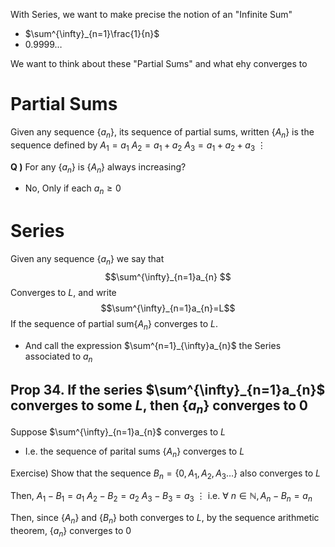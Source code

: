 With Series, we want to make precise the notion of an "Infinite Sum"
- $\sum^{\infty}_{n=1}\frac{1}{n}$
- $0.9999\dots$

We want to think about these "Partial Sums" and what ehy converges to

# Partial Sums
Given any sequence $\{a_{n}\}$, its sequence of partial sums, written $\{A_{n}\}$ is the sequence defined by
$A_{1}=a_{1}$
$A_{2}=a_{1}+a_{2}$
$A_{3}=a_{1}+a_{2}+a_{3}$
 $\vdots$

**Q )**
For any $\{a_{n}\}$ is $\{A_{n}\}$ always increasing?
- No, Only if each $a_{n}\geq 0$

# Series
Given any sequence $\{a_{n}\}$ we say that 
$$\sum^{\infty}_{n=1}a_{n} $$
Converges to $L$, and write $$\sum^{\infty}_{n=1}a_{n}=L$$
If the sequence of partial sum$\{A_{n}\}$ converges to $L$.
- And call the expression $\sum^{n=1}_{\infty}a_{n}$ the Series associated to $a_{n}$

## Prop 34. If the series $\sum^{\infty}_{n=1}a_{n}$ converges to some $L$, then $\{a_{n}\}$ converges to 0
Suppose $\sum^{\infty}_{n=1}a_{n}$ converges to $L$
- I.e. the sequence of parital sums $\{A_{n}\}$ converges to $L$

Exercise) Show that the sequence $B_{n}=\{0, A_{1}, A_{2}, A_{3}\dots\}$ also converges to $L$

Then, 
$A_{1}-B_{1}=a_{1}$
$A_{2}-B_{2}=a_{2}$
$A_{3}-B_{3}=a_{3}$
 $\vdots$
i.e. $\forall \text{ }n\in\mathbb{N}, A_{n}-B_{n}=a_{n}$

Then, since $\{A_{n}\}$ and $\{B_{n}\}$ both converges to $L$, by the sequence arithmetic theorem, $\{a_{n}\}$ converges to 0


